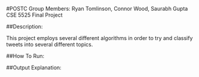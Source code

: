 #POSTC
Group Members: Ryan Tomlinson, Connor Wood, Saurabh Gupta
CSE 5525 Final Project

##Description:

This project employs several different algorithms in order
to try and classify tweets into several different topics.

##How To Run:


##Output Explanation:

